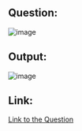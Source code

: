 ## Question:
![image](https://github.com/user-attachments/assets/d31abb05-540b-450d-af3e-5d2e164b1e7a)

## Output:
![image](https://github.com/user-attachments/assets/637af636-26cb-4a1a-8aff-62dcaed985b3)

## Link:
[Link to the Question](https://www.hackerrank.com/challenges/weather-observation-station-10/problem?isFullScreen=true)
